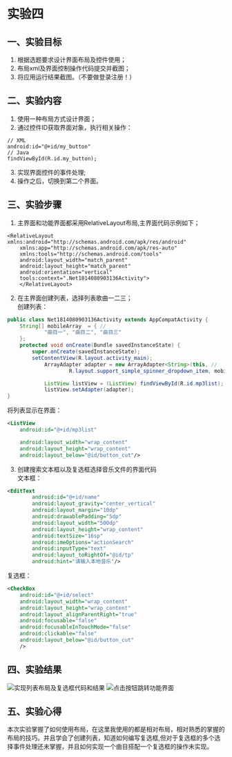 # 实验四

## 一、实验目标

1. 根据选题要求设计界面布局及控件使用；
2. 布局xml及界面控制操作代码提交并截图；
3. 将应用运行结果截图。（不要做登录注册！）

## 二、实验内容
1. 使用一种布局方式设计界面；
2. 通过控件ID获取界面对象，执行相关操作：
```
// XML
android:id="@+id/my_button"
// Java
findViewById(R.id.my_button);
```
3. 实现界面控件的事件处理;
4. 操作之后，切换到第二个界面。

## 三、实验步骤

1. 主界面和功能界面都采用RelativeLayout布局,主界面代码示例如下；
```
<RelativeLayout xmlns:android="http://schemas.android.com/apk/res/android"
    xmlns:app="http://schemas.android.com/apk/res-auto"
    xmlns:tools="http://schemas.android.com/tools"
    android:layout_width="match_parent"
    android:layout_height="match_parent"
    android:orientation="vertical"
    tools:context=".Net1814080903136Activity">
    </RelativeLayout>
```

2. 在主界面创建列表，选择列表歌曲一二三；  
创建列表：
```java
public class Net1814080903136Activity extends AppCompatActivity {
    String[] mobileArray  = { //
            "曲目一", "曲目二", "曲目三"
    };
    protected void onCreate(Bundle savedInstanceState) {
        super.onCreate(savedInstanceState);
        setContentView(R.layout.activity_main);
            ArrayAdapter adapter = new ArrayAdapter<String>(this, //
                    R.layout.support_simple_spinner_dropdown_item, mobileArray );

            ListView listView = (ListView) findViewById(R.id.mp3list);
            listView.setAdapter(adapter);
}
```
  将列表显示在界面：
```xml
<ListView
    android:id="@+id/mp3list"

    android:layout_width="wrap_content"
    android:layout_height="wrap_content"
    android:layout_below="@id/button_cut"/>

```

3. 创建搜索文本框以及复选框选择音乐文件的界面代码  
文本框：
```xml
<EditText
        android:id="@+id/name"
        android:layout_gravity="center_vertical"
        android:layout_margin="10dp"
        android:drawablePadding="5dp"
        android:layout_width="500dp"
        android:layout_height="wrap_content"
        android:textSize="16sp"
        android:imeOptions="actionSearch"
        android:inputType="text"
        android:layout_toRightOf="@id/tp"
        android:hint="请输入本地音乐"/>
```  

复选框：
```xml
<CheckBox
    android:id="@+id/select"
    android:layout_width="wrap_content"
    android:layout_height="wrap_content"
    android:layout_alignParentRight="true"
    android:focusable="false"
    android:focusableInTouchMode="false"
    android:clickable="false"
    android:layout_below="@id/button_cut"
    />
```

## 四、实验结果
![实现列表布局及复选框代码和结果](https://github.com/yesijie0216/android-labs-2020/blob/master/students/net1814080903136/main4.JPG)
![点击按钮跳转功能界面](https://github.com/yesijie0216/android-labs-2020/blob/master/students/net1814080903136/gongneng4.JPG)


## 五、实验心得
本次实验掌握了如何使用布局，在这里我使用的都是相对布局，相对熟悉的掌握的布局的技巧。并且学会了创建列表，知道如何编写复选框,但对于复选框的多个选择事件处理还未掌握，并且如何实现一个曲目搭配一个复选框的操作未实现。
